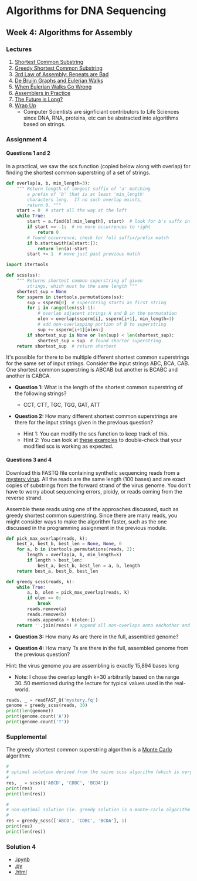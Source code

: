 # Algorithms for DNA Sequencing
## Week 4: Algorithms for Assembly
### Lectures
1. [Shortest Common Substring](4_week/docs/scss.pdf)
2. [Greedy Shortest Common Substring](4_week/docs/greedy_scss.pdf)
3. [3rd Law of Assembly: Repeats are Bad](4_week/docs/third_law.pdf)
4. [De Bruijn Graphs and Eulerian Walks](4_week/docs/dbg1.pdf)
5. [When Eulerian Walks Go Wrong](4_week/docs/dbg2.pdf)
6. [Assemblers in Practice](4_week/docs/assemblers_in_practice.pdf)
7. [The Future is Long?](4_week/docs/longreads.pdf)
8. [Wrap Up](4_week/docs/wrap_up.pdf)
    * Computer Scientists are signficiant contributors to Life Sciences since DNA, RNA, proteins, etc
    can be abstracted into algorithms based on strings.
    
### Assignment 4
#### Questions 1 and 2
In a practical, we saw the scs function (copied below along with overlap) for finding
the shortest common superstring of a set of strings.

```python
def overlap(a, b, min_length=3):
    """ Return length of longest suffix of 'a' matching
        a prefix of 'b' that is at least 'min_length'
        characters long.  If no such overlap exists,
        return 0. """
    start = 0  # start all the way at the left
    while True:
        start = a.find(b[:min_length], start)  # look for b's suffx in a
        if start == -1:  # no more occurrences to right
            return 0
        # found occurrence; check for full suffix/prefix match
        if b.startswith(a[start:]):
            return len(a)-start
        start += 1  # move just past previous match

import itertools

def scss(ss):
    """ Returns shortest common superstring of given
        strings, which must be the same length """
    shortest_sup = None
    for ssperm in itertools.permutations(ss):
        sup = ssperm[0]  # superstring starts as first string
        for i in range(len(ss)-1):
            # overlap adjacent strings A and B in the permutation
            olen = overlap(ssperm[i], ssperm[i+1], min_length=1)
            # add non-overlapping portion of B to superstring
            sup += ssperm[i+1][olen:]
        if shortest_sup is None or len(sup) < len(shortest_sup):
            shortest_sup = sup  # found shorter superstring
    return shortest_sup  # return shortest    
```

It's possible for there to be multiple different shortest common superstrings for the same set of input strings.
Consider the input strings ABC, BCA, CAB. One shortest common superstring is ABCAB but another is BCABC
and another is CABCA.

* **Question 1:** What is the length of the shortest common superstring of the following strings?
    * CCT, CTT, TGC, TGG, GAT, ATT

* **Question 2:** How many different shortest common superstrings are there for the input strings
given in the previous question?
    * Hint 1: You can modify the scs function to keep track of this.
    * Hint 2: You can look at [these examples](hw4_scss.ipynb) to double-check that your modified scs
    is working as expected.
    
#### Questions 3 and 4
Download this FASTQ file containing synthetic sequencing reads from a [mystery virus](mystery.fq).
All the reads are the same length (100 bases) and are exact copies of substrings from the forward strand
of the virus genome. You don't have to worry about sequencing errors, ploidy, or reads coming
from the reverse strand.

Assemble these reads using one of the approaches discussed, such as greedy shortest common superstring.
Since there are many reads, you might consider ways to make the algorithm faster, such as the one discussed
in the programming assignment in the previous module.

```python
def pick_max_overlap(reads, k):
    best_a, best_b, best_len = None, None, 0
    for a, b in itertools.permutations(reads, 2):
        length = overlap(a, b, min_length=k)
        if length > best_len:
            best_a, best_b, best_len = a, b, length
    return best_a, best_b, best_len

def greedy_scss(reads, k):
    while True:
        a, b, olen = pick_max_overlap(reads, k)
        if olen == 0:
            break
        reads.remove(a)
        reads.remove(b)
        reads.append(a + b[olen:])
    return ''.join(reads) # append all non-overlaps onto eachother and return the concatenated string
```

* **Question 3:** How many As are there in the full, assembled genome?

* **Question 4:** How many Ts are there in the full, assembled genome from the previous question?

Hint: the virus genome you are assembling is exactly 15,894 bases long

* Note: I chose the overlap length k=30 arbitrarily based on the range 30..50 mentioned during the lecture
for typical values used in the real-world.
```python
reads, _ = readFAST_Q('mystery.fq')
genome = greedy_scss(reads, 30)
print(len(genome))
print(genome.count('A'))
print(genome.count('T'))
```

### Supplemental
The greedy shortest common superstring algorithm is a
[Monte Carlo](https://en.wikipedia.org/wiki/Monte_Carlo_algorithm) algorithm:
```python
#
# optimal solution derived from the naive scss algorithm (which is very slow!)
#
res, _ = scss(['ABCD', 'CDBC', 'BCDA'])
print(res)
print(len(res))
```

```python
#
# non-optimal solution (ie. greedy solution is a monte-carlo algorithm [sometimes its wrong!])
#
res = greedy_scss(['ABCD', 'CDBC', 'BCDA'], 1)
print(res)
print(len(res))
```

### Solution 4
* [.ipynb](4_week/4_assignment.ipynb)
* [.py](4_week/4_assignment.py)
* [.html](https://nbviewer.jupyter.org/github/claytonjwong/Algorithms-DNA-Sequencing/blob/master/4_week/4_assignment.ipynb)
